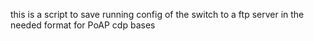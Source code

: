 this is a script to save running config of the switch to a ftp server in the needed format for PoAP cdp bases
